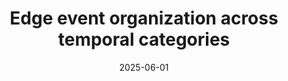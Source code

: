 ---
title: "Edge event organization across temporal categories"
project_id: bold_connectivity_dynamics
date: 2025-06-01
conference_id: "OHBM_2025"
presenters:
   - joshua_faskowitz
   - javier_gonzalez-castillo
   - peter_bandettini
summary: "Poster #1381"
file: /assets/presentations/faskowitz_ohbm25_v4.pdf
filename: faskowitz_ohbm2025_v4.pdf
layout: presentation
---
